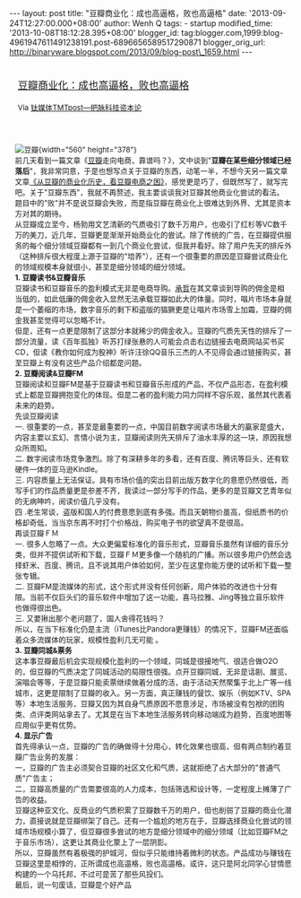 --- layout: post title: "豆瓣商业化：成也高逼格，败也高逼格" date:
'2013-09-24T12:27:00.000+08:00' author: Wenh Q tags: - startup
modified\_time: '2013-10-08T18:12:28.395+08:00' blogger\_id:
tag:blogger.com,1999:blog-4961947611491238191.post-6896656589517290871
blogger\_orig\_url:
http://binaryware.blogspot.com/2013/09/blog-post\_1659.html ---
<div style="margin: 10px; padding: 5px;">

<div style="font-size: 18px;">

[豆瓣商业化：成也高逼格，败也高逼格](http://www.tmtpost.com/66134.html)

</div>

<div style="font-size: 13px;">

Via [钛媒体TMTpost—把脉科技资本论](http://www.tmtpost.com/)

</div>

</div>

<div style="font-size: 13px; padding: 15px 0 10px 10px;">

![豆瓣](http://www.tmtpost.com/wp-content/uploads/2013/09/137998309226-560x378.jpg "豆瓣"){width="560"
height="378"}\
前几天看到一篇文章《[豆瓣](http://www.tmtpost.com/tag/%E8%B1%86%E7%93%A3 "查看 豆瓣 中的全部文章")走向电商，靠谱吗？》，文中谈到"**豆瓣在某些细分领域已经落后**"，我非常同意，于是也想写点关于豆瓣的东西，动笔一半，不想今天另一篇文章文章[《从豆瓣的商业化历史，看豆瓣电商之困》](http://www.tmtpost.com/66041.html)，感觉更是巧了，但既然写了，就写完吧。关于"豆瓣东西"，我就不再赘述，我主要谈谈我对豆瓣其他商业化尝试的看法。\
题目中的"败"并不是说豆瓣会失败，而是指豆瓣在商业化上很难达到外界、尤其是资本方对其的期待。\
从豆瓣成立至今，杨勃用文艺清新的气质吸引了数千万用户，也吸引了红杉等VC数千万的美刀，近几年，豆瓣更是渐渐开始商业化的尝试。除了传统的广告，在豆瓣提供服务的每个细分领域豆瓣都有一到几个商业化尝试，但我并看好。除了用户先天的排斥外（这种排斥很大程度上源于豆瓣的"培养"），还有一个很重要的原因是豆瓣尝试商业化的领域规模本身就很小，甚至是细分领域的细分领域。\
**1. 豆瓣读书&豆瓣音乐**\
豆瓣读书和豆瓣音乐的盈利模式无非是电商导购。[承哲](http://www.tmtpost.com/author/%E6%89%BF%E5%93%B2)在其文章谈到导购的佣金是相当低的，如此低廉的佣金收入显然无法承载豆瓣如此大的体量。同时，唱片市场本身就是一个萎缩的市场，数字音乐的剩下和盗版的猖獗更是让唱片市场雪上加霜，豆瓣的佣金我甚至觉得可以忽略不计。\
但是，还有一点更是限制了这部分本就稀少的佣金收入。豆瓣的气质先天性的排斥了一部分流量，读《百年孤独》听苏打绿张悬的人可能会点击右边链接去电商网站买书买CD，但读《教你如何成为股神》听许汪徐QQ音乐三杰的人不见得会通过链接购买，甚至豆瓣上有没有这些产品介绍都是问题。\
**2. 豆瓣阅读&豆瓣FM**\
豆瓣阅读和豆瓣FM是基于豆瓣读书和豆瓣音乐形成的产品，不仅产品形态，在盈利模式上都是豆瓣拥抱变化的体现。但是二者的盈利能力同力同样不容乐观，虽然其代表着未来的趋势。\
先谈豆瓣阅读\
一.
很重要的一点，甚至是最重要的一点，中国目前数字阅读市场最大的赢家是盛大，内容主要以玄幻、言情小说为主，豆瓣阅读则先天排斥了油水丰厚的这一块，原因我想众所周知。\
二.
数字阅读市场竞争激烈。除了有深耕多年的多看，还有百度、腾讯等巨头，还有软硬件一体的亚马逊Kindle。\
三.
内容质量上无法保证。具有市场价值的突出目前出版方数字化的意愿仍然很低，而写手们的作品质量更是参差不齐，我读过一部分写手的作品，更多的是豆瓣文艺青年似的无病呻吟，阅读价值几乎没有。\
四
.老生常谈，盗版和国人的付费意愿到底有多强。而且天朝物价虽高，但纸质书的价格却奇低，当当京东再不时打个价格战，购买电子书的欲望真不是很高。\
再谈豆瓣ＦＭ\
一.
很多人忽略了一点。大众更偏爱标准化的音乐形式，豆瓣音乐虽然有详细的音乐分类，但并不提供试听和下载，豆瓣ＦＭ更多像一个随机的广播。所以很多用户仍然会选择虾米、百度、腾讯，且不说其用户体验如何，至少在这里你能方便的试听和下载一整张专辑。\
二.
豆瓣FM是流媒体的形式，这个形式并没有任何创新，用户体验的改进也十分有限。当前不仅巨头们的音乐软件中增加了这一功能，喜马拉雅、Jing等独立音乐软件也做得很出色。\
三. 又要揪出那个老问题了，国人舍得花钱吗？\
所以，在当下标准化仍是主流（iTunes比Pandora更赚钱）的情况下，豆瓣FM还面临着众多流媒体的玩家，规模性盈利几无可能
。\
**3. 豆瓣同城&票务**\
这本事豆瓣最后机会实现规模化盈利的一个领域，同城是很接地气、很适合做O2O的，但豆瓣的气质决定了同城活动的局限性很强。点开豆瓣同城，无非是话剧、展览、演唱会等等，于是豆瓣只能卖票继续做着分成的活，由于活动天然聚集于北上广等一线城市，这更是限制了豆瓣的收入。另一方面，真正赚钱的餐饮、娱乐（例如KTV、SPA等）本地生活服务，豆瓣又因为其自身气质原因不愿意涉足，市场被没有包袱的团购类、点评类网站拿去了。尤其是在当下本地生活服务转向移动端成为趋势，百度地图等应用似乎更有优势。\
**4. 显示广告**\
首先得承认一点，豆瓣的广告的确做得十分用心，转化效果也很高，但有两点制约着豆瓣广告业务的发展：\
一，豆瓣的广告主必须契合豆瓣的社区文化和气质，这就拒绝了占大部分的"普通气质"广告主；\
二，豆瓣高质量的广告需要很高的人力成本，包括筛选和设计等，一定程度上摊薄了广告的收益。\
豆瓣这种亚文化、反商业的气质积累了豆瓣数千万的用户，但也削弱了豆瓣的商业化潜力，直接说就是豆瓣绑架了自己。还有一个尴尬的地方在于，豆瓣选择商业化尝试的领域市场规模小算了，但豆瓣很多尝试的地方是细分领域中的细分领域（比如豆瓣FM之于音乐市场），这更让其商业化蒙上了一层阴影。\
所以，豆瓣虽然有着极强的护城河，但似乎只能维持着微利的状态。产品成功与赚钱在豆瓣这里是相悖的，正所谓成也高逼格，败也高逼格。或许，这只是阿北同学心甘情愿构建的一个乌托邦，不过可是苦了那些风投们。\
最后，说一句废话，豆瓣是个好产品

</div>
